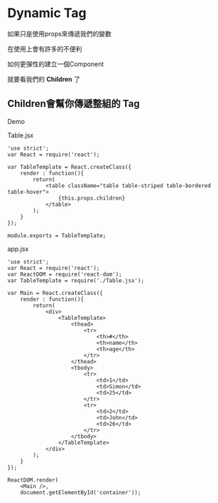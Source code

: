 # Dynamic Tag

如果只是使用props來傳遞我們的變數

在使用上會有許多的不便利

如何更彈性的建立一個Component

就要看我們的 **Children** 了

## Children會幫你傳遞整組的 Tag

Demo

Table.jsx

    'use strict';
    var React = require('react');

    var TableTemplate = React.createClass({
        render : function(){
            return(
                <table className="table table-striped table-bordered table-hover">
                    {this.props.children}
                </table>
            );
        }
    });

    module.exports = TableTemplate;

app.jsx

    'use strict';
    var React = require('react');
    var ReactDOM = require('react-dom');
    var TableTemplate = require('./Table.jsx');

    var Main = React.createClass({
        render : function(){
            return(
                <div>
                    <TableTemplate>
                        <thead>
                            <tr>
                                <th>#</th>
                                <th>name</th>
                                <th>age</th>
                            </tr>
                        </thead>
                        <tbody>
                            <tr>
                                <td>1</td>
                                <td>Simon</td>
                                <td>25</td>
                            </tr>
                            <tr>
                                <td>2</td>
                                <td>John</td>
                                <td>26</td>
                            </tr>
                        </tbody>
                    </TableTemplate>
                </div>
            );
        }
    });

    ReactDOM.render(
        <Main />,
        document.getElementById('container'));

